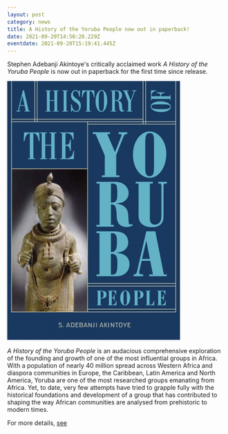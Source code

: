 ```yaml
---
layout: post
category: news
title: A History of the Yoruba People now out in paperback!
date: 2021-09-20T14:50:20.229Z
eventdate: 2021-09-20T15:19:41.445Z
---
```

Stephen Adebanji Akintoye's critically acclaimed work *A History of the Yoruba People* is now out in paperback for the first time since release. 

![A History of the Yoruba People Stephen Adebanji Akintoye](../uploads/History-Yoruba.jpg "A History of the Yoruba People Stephen Adebanji Akintoye")

*A History of the Yoruba People* is an audacious comprehensive exploration of the founding and growth of one of the most influential groups in Africa. With a population of nearly 40 million spread across Western Africa and diaspora communities in Europe, the Caribbean, Latin America and North America, Yoruba are one of the most researched groups emanating from Africa. Yet, to date, very few attempts have tried to grapple fully with the historical foundations and development of a group that has contributed to shaping the way African communities are analysed from prehistoric to modern times.

For more details, [see](https://www.amalion.net/catalogue/a-history-of-the-yoruba-people-paperback/)
